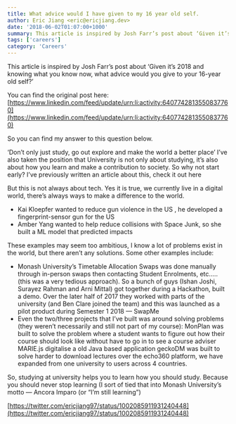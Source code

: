 ```yaml
---
title: What advice would I have given to my 16 year old self.
author: Eric Jiang <eric@ericjiang.dev>
date: '2018-06-02T01:07:00+1000'
summary: This article is inspired by Josh Farr’s post about ‘Given it’s 2018 and knowing what you know now, what advice would you give to your 16-year old self?’
tags: ['careers']
category: 'Careers'
---
```


This article is inspired by Josh Farr’s post about ‘Given it’s 2018 and knowing what you know now, what advice would you give to your 16-year old self?’

You can find the original post here: [https://www.linkedin.com/feed/update/urn:li:activity:6407742813550837760](https://www.linkedin.com/feed/update/urn:li:activity:6407742813550837760)

So you can find my answer to this question below.

‘Don’t only just study, go out explore and make the world a better place’
I’ve also taken the position that University is not only about studying, it’s also about how you learn and make a contribution to society. So why not start early? I’ve previously written an article about this, check it out here

But this is not always about tech. Yes it is true, we currently live in a digital world, there’s always ways to make a difference to the world.

- Kai Kloepfer wanted to reduce gun violence in the US , he developed a fingerprint-sensor gun for the US
- Amber Yang wanted to help reduce collisions with Space Junk, so she built a ML model that predicted impacts

These examples may seem too ambitious, I know a lot of problems exist in the world, but there aren’t any solutions. Some other examples include:

- Monash University’s Timetable Allocation Swaps was done manually through in-person swaps then contacting Student Enrolments, etc…..(this was a very tedious approach). So a bunch of guys (Ishan Joshi, Surayez Rahman and Arni Mittal) got together during a Hackathon, built a demo. Over the later half of 2017 they worked with parts of the university (and Ben Clare joined the team) and this was launched as a pilot product during Semester 1 2018 — SwapMe
- Even the two/three projects that I’ve built was around solving problems (they weren’t necessarily and still not part of my course): MonPlan was built to solve the problem where a student wants to figure out how their course should look like without have to go in to see a course adviser MARIE.js digitalise a old Java based application geckoDM was built to solve harder to download lectures over the echo360 platform, we have expanded from one university to users across 4 countries.

So, studying at university helps you to learn how you should study. Because you should never stop learning (I sort of tied that into Monash University’s motto — Ancora Imparo (or “I’m still learning”)

[https://twitter.com/ericjiang97/status/1002085911931240448](https://twitter.com/ericjiang97/status/1002085911931240448)
